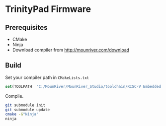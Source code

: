 # TrinityPad Firmware

## Prerequisites
- CMake
- Ninja
- Download compiler from <http://mounriver.com/download>

## Build

Set your compiler path in `CMakeLists.txt`

```cmake
set(TOOLPATH  "C:/MounRiver/MounRiver_Studio/toolchain/RISC-V Embedded GCC/bin/riscv-none-embed-")
```

Complie.

```bash
git submodule init
git submodule update
cmake -G"Ninja"
ninja
```

